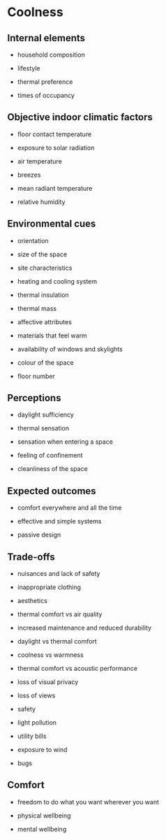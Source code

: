# Coolness


## Internal elements 

*  household composition

*  lifestyle

*  thermal preference

* times of occupancy



## Objective indoor climatic factors 

*  floor contact temperature

*  exposure to solar radiation

*  air temperature

*  breezes

*  mean radiant temperature

*  relative humidity



## Environmental cues 

*  orientation

*  size of the space

*  site characteristics

*  heating and cooling system

*  thermal insulation

*  thermal mass

*  affective attributes

*  materials that feel warm

*  availability of windows and skylights

*  colour of the space

*  floor number





## Perceptions

*  daylight sufficiency

*  thermal sensation

*  sensation when entering a space

*  feeling of confinement

*  cleanliness of the space



## Expected outcomes

*  comfort everywhere and all the time

*  effective and simple systems

*  passive design



## Trade-offs 

*  nuisances and lack of safety

*  inappropriate clothing

*  aesthetics

*  thermal comfort vs air quality

*  increased maintenance and reduced durability

*  daylight vs thermal comfort

*  coolness vs warmness

*  thermal comfort vs acoustic performance

*  loss of visual privacy

*  loss of views

*  safety

*  light pollution

*  utility bills

*  exposure to wind

*  bugs


## Comfort

*  freedom to do what you want wherever you want

*  physical wellbeing

*  mental wellbeing


